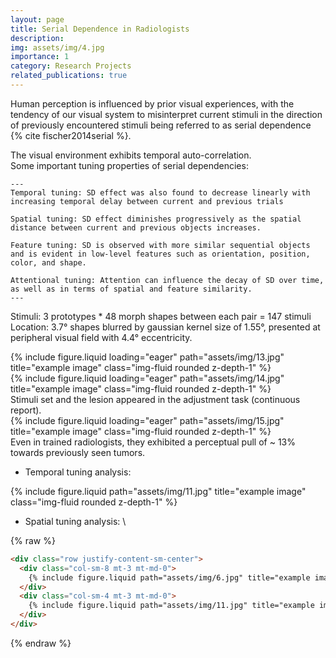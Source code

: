 ```yaml
---
layout: page
title: Serial Dependence in Radiologists
description: 
img: assets/img/4.jpg
importance: 1
category: Research Projects
related_publications: true
---
```



Human perception is influenced by prior visual experiences, with the tendency of our visual system to misinterpret current stimuli in the direction of previously encountered stimuli being referred to as serial dependence {% cite fischer2014serial %}.

The visual environment exhibits temporal auto-correlation. \
Some important tuning properties of serial dependencies:

    ---
    Temporal tuning: SD effect was also found to decrease linearly with increasing temporal delay between current and previous trials

    Spatial tuning: SD effect diminishes progressively as the spatial distance between current and previous objects increases.

    Feature tuning: SD is observed with more similar sequential objects and is evident in low-level features such as orientation, position, color, and shape.

    Attentional tuning: Attention can influence the decay of SD over time, as well as in terms of spatial and feature similarity.
    ---

Stimuli: 3 prototypes * 48 morph shapes between each pair = 147 stimuli\
Location: 3.7° shapes blurred by gaussian kernel size of 1.55°, presented at peripheral visual field with 4.4° eccentricity.
<div class="row">
    <div class="col-4 mt-3 mt-md-0">
        {% include figure.liquid loading="eager" path="assets/img/13.jpg" title="example image" class="img-fluid rounded z-depth-1" %}
    </div>
    <div class="col-4 mt-3 mt-md-0">
        {% include figure.liquid loading="eager" path="assets/img/14.jpg" title="example image" class="img-fluid rounded z-depth-1" %}
    </div>
</div>
<div class="caption">
    Stimuli set and the lesion appeared in the adjustment task (continuous report).
</div>
<div class="row">
    <div class="col-sm mt-3 mt-md-0">
        {% include figure.liquid loading="eager" path="assets/img/15.jpg" title="example image" class="img-fluid rounded z-depth-1" %}
    </div>
</div>
<div class="caption">
    Even in trained radiologists, they exhibited a perceptual pull of ~ 13% towards previously seen tumors.
</div>

- Temporal tuning analysis: 

<div class="row justify-content-sm-center">
    <div class="col-sm-4 mt-3 mt-md-0">
        {% include figure.liquid path="assets/img/11.jpg" title="example image" class="img-fluid rounded z-depth-1" %}
    </div>
</div>
<div class="caption">
    
</div>


- Spatial tuning analysis: \



{% raw %}

```html
<div class="row justify-content-sm-center">
  <div class="col-sm-8 mt-3 mt-md-0">
    {% include figure.liquid path="assets/img/6.jpg" title="example image" class="img-fluid rounded z-depth-1" %}
  </div>
  <div class="col-sm-4 mt-3 mt-md-0">
    {% include figure.liquid path="assets/img/11.jpg" title="example image" class="img-fluid rounded z-depth-1" %}
  </div>
</div>
```

{% endraw %}
